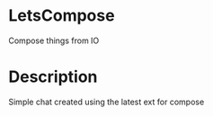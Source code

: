 # LetsCompose
Compose things from IO

# Description 

Simple chat created using the latest ext for compose 
